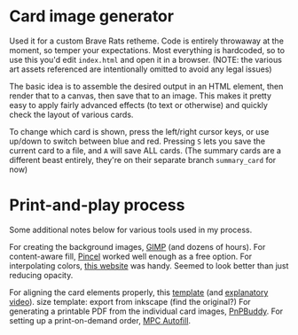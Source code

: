 # Card image generator

Used it for a custom Brave Rats retheme. Code is entirely throwaway at the moment, so temper your expectations. Most
everything is hardcoded, so to use this you'd edit `index.html` and open it in a browser. (NOTE: the various art assets
referenced are intentionally omitted to avoid any legal issues) 

The basic idea is to assemble the desired output in an HTML element, then render that to a canvas, then save that to an
image. This makes it pretty easy to apply fairly advanced effects (to text or otherwise) and quickly check the layout of
various cards.

To change which card is shown, press the left/right cursor keys, or use up/down to switch between blue and red.
Pressing `S` lets you save the current card to a file, and `A` will save ALL cards.
(The summary cards are a different beast entirely, they're on their separate branch `summary_card` for now)

# Print-and-play process

Some additional notes below for various tools used in my process.

For creating the background images, [GIMP][gimp] (and dozens of hours).
For content-aware fill, [Pincel][fill] worked well enough as a free option.
For interpolating colors, [this website][blend] was handy. Seemed to look better than just reducing opacity.

For aligning the card elements properly, this [template][template] (and [explanatory video][explain]).
size template: export from inkscape (find the original?)
For generating a printable PDF from the individual card images, [PnPBuddy][pnp].
For setting up a print-on-demand order, [MPC Autofill][autofill].

[template]: https://goo.gl/by1eqJ
[explain]:  https://www.youtube.com/watch?v=XbP1QLcOlYE
[autofill]: https://mpcfill.com/editor
[pnp]:      http://www.pnpbuddy.com/layout/
[gimp]:     https://www.gimp.org/
[fill]:     https://pincel.app/tools/inpaint
[blend]:    https://meyerweb.com/eric/tools/color-blend/
